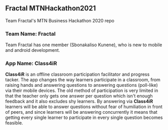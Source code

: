 ## Fractal MTNHackathon2021
Team Fractal's MTN Business Hackathon 2020 repo

### Team Name: Fractal
Team Fractal has one member (Sbonakaliso Kunene), who is new to mobile and android development.

### App Name: Class4iR
<b>Class4iR</b> is an offline classroom participation facilitator and progress tacker. The app changes the way learners participate in a classroom, from raising hands and answering questions to answering questions (poll-like) via their mobile devices. The old method of participation is very limited in that the teacher only gets one answer per question which isn't enough feedback and it also excludes shy learners. By answering via <b>Class4iR</b> learners will be able to answer questions without fear of humiliation in front of peers, and since learners will be answering concurrently it means that getting every single learner to participate in every single question becomes feasible.
